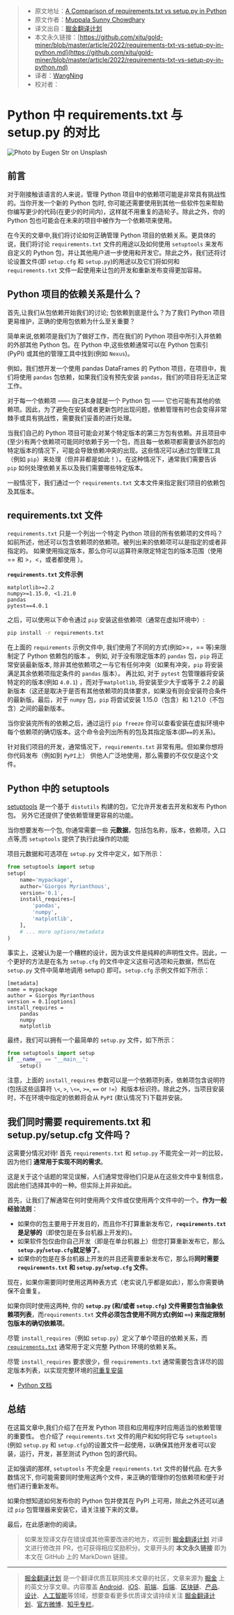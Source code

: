 > * 原文地址：[A Comparison of requirements.txt vs setup.py in Python](https://python.plainenglish.io/requirements-txt-vs-setup-py-in-python-325bca3939af)
> * 原文作者：[Muppala Sunny Chowdhary](https://medium.com/@muppalasunnychowdhary)
> * 译文出自：[掘金翻译计划](https://github.com/xitu/gold-miner)
> * 本文永久链接：[https://github.com/xitu/gold-miner/blob/master/article/2022/requirements-txt-vs-setup-py-in-python.md](https://github.com/xitu/gold-miner/blob/master/article/2022/requirements-txt-vs-setup-py-in-python.md)
> * 译者：[WangNing](https://github.com/w1187501630)
> * 校对者：

# Python 中 requirements.txt 与 setup.py 的对比 

![Photo by [Eugen Str](https://unsplash.com/@eugen1980?utm_source=unsplash&utm_medium=referral&utm_content=creditCopyText) on [Unsplash](https://unsplash.com/s/photos/tool?utm_source=unsplash&utm_medium=referral&utm_content=creditCopyText)](https://cdn-images-1.medium.com/max/2800/0*hYTVmma-P6S3t51L.jpeg)

## 前言

对于刚接触该语言的人来说，管理 Python 项目中的依赖项可能是非常具有挑战性的。当你开发一个新的 Python 包时, 你可能还需要使用到其他一些软件包来帮助你编写更少的代码(在更少的时间内)，这样就不用重复的造轮子。除此之外，你的 Python 包也可能会在未来的项目中被作为一个依赖项来使用。

在今天的文章中,我们将讨论如何正确管理 Python 项目的依赖关系。更具体的说，我们将讨论 `requirements.txt` 文件的用途以及如何使用 `setuptools` 来发布自定义的 Python 包，并让其他用户进一步使用和开发它。除此之外，我们还将讨论设置文件(即 `setup.cfg`  和 `setup.py`)的用途以及它们将如何和 `requirements.txt` 文件一起使用来让包的开发和重新发布变得更加容易。

## Python 项目的依赖关系是什么？

首先,让我们从包依赖开始我们的讨论; 包依赖到底是什么？为了我们 Python 项目更易维护，正确的使用包依赖为什么至关重要？

简单来说,依赖项是我们为了做好工作，而在我们的 Python 项目中所引入并依赖的外部其他 Python 包。在 Python 中,这些依赖通常可以在 Python 包索引 (PyPI) 或其他的管理工具中找到(例如 `Nexus`)。

例如，我们想开发一个使用 pandas DataFrames 的 Python 项目，在项目中，我们将使用 `pandas` 包依赖，如果我们没有预先安装 `pandas`，我们的项目将无法正常工作。

对于每一个依赖项 —— 自己本身就是一个 Python 包 —— 它也可能有其他的依赖项。因此，为了避免在安装或者更新包时出现问题，依赖管理有时也会变得非常棘手或具有挑战性，需要我们妥善的进行处理。

当我们自己的 Python 项目可能会对某个特定版本的第三方包有依赖。并且项目中(至少)有两个依赖项可能同时依赖于另一个包，而且每一依赖项都需要该外部包的特定版本的情况下，可能会导致依赖冲突的出现。这些情况可以通过包管理工具（例如 `pip`）来处理（但并非都是如此！）。在这种情况下，通常我们需要告诉 `pip` 如何处理依赖关系以及我们需要哪些特定版本。

一般情况下，我们通过一个 `requirements.txt` 文本文件来指定我们项目的依赖包及其版本。

## requirements.txt 文件

`requirements.txt` 只是一个列出一个特定 Python 项目的所有依赖项的文件吗？ 如前所述，他还可以包含依赖项的依赖项。被列出来的依赖项可以是指定的或者非指定的。 如果使用指定版本，那么你可以运算符来限定特定包的版本范围（使用 == 和 >，<，或者都使用 ）。

**`requirements.txt` 文件示例**

```
matplotlib>=2.2
numpy>=1.15.0, <1.21.0
pandas
pytest==4.0.1
```

之后，可以使用以下命令通过 `pip` 安装这些依赖项（通常在虚拟环境中）:

```bash
pip install -r requirements.txt
```

在上面的 `requirements` 示例文件中, 我们使用了不同的方式(例如>=，== 等)来限制定了 Python 依赖包的版本 。 例如, 对于没有限定版本的 `pandas` 包，`pip` 将正常安装最新版本, 除非其他依赖项之一与它有任何冲突（如果有冲突，`pip` 将安装满足其余依赖项指定条件的 `pandas` 版本）。 再比如, 对于 `pytest` 包管理器将安装特定的的版本(例如 `4.0.1`) ，而对于`matplotlib`, 将安装至少大于或等于 2.2 的最新版本（这还是取决于是否有其他依赖项的具体要求，如果没有则会安装符合条件的最新版。最后，对于 `numpy` 包，`pip` 将尝试安装 1.15.0（包含）和 1.21.0（不包含）之间的最新版本。

当你安装完所有的依赖之后，通过运行 `pip freeze` 你可以查看安装在虚拟环境中每个依赖项的确切版本。这个命令会列出所有的包及其指定版本(即`==`的关系)。

针对我们项目的开发，通常情况下，`requirements.txt` 非常有用。但如果你想将你代码发布（例如到 `PyPI`上） 供他人广泛地使用，那么需要的不仅仅是这个文件。

## Python 中的 setuptools

[setuptools](https://setuptools.pypa.io/en/latest/) 是一个基于 `distutils` 构建的包，它允许开发者去开发和发布 Python 包。 另外它还提供了使依赖管理更容易的功能。

当你想要发布一个包, 你通常需要一些 **元数据**，包括包名称，版本，依赖项，入口点等,而 `setuptools` 提供了执行此操作的功能

项目元数据和可选项在 `setup.py` 文件中定义，如下所示：

```python
from setuptools import setup
setup(     
    name='mypackage',
    author='Giorgos Myrianthous',     
    version='0.1',     
    install_requires=[         
        'pandas',         
        'numpy',
        'matplotlib',
    ],
    # ... more options/metadata
)
```

事实上，这被认为是一个糟糕的设计，因为该文件是纯粹的声明性文件。因此，一个更好的方法是在名为 `setup.cfg` 的文件中定义这些可选项和元数据，然后在 `setup.py` 文件中简单地调用 setup() 即可。`setup.cfg` 示例文件如下所示：

```
[metadata]
name = mypackage
author = Giorgos Myrianthous
version = 0.1[options]
install_requires =
    pandas
    numpy
    matplotlib
```

最终，我们可以拥有一个最简单的 `setup.py` 文件，如下所示：

```python
from setuptools import setup
if __name__ == "__main__":
    setup()
```

注意，上面的  `install_requires` 参数可以是一个依赖项列表，依赖项包含说明符(包括这些运算符 `\<`, `>`, `\<=`, `>=`, `==` or `!=`）和版本标识符。除此之外，当项目安装时，不在环境中指定的依赖将会从  `PyPI` (默认情况下)下载并安装。

## 我们同时需要 requirements.txt 和 setup.py/setup.cfg 文件吗？

这需要分情况对待! 首先 `requirements.txt` 和 `setup.py` 不能完全一对一的比较，因为他们 **通常用于实现不同的需求**。

这是关于这个话题的常见误解，人们通常觉得他们只是从在这些文件中复制信息，因此他们选择其中的一种。但实际上并非如此。

首先，让我们了解通常在何时使用两个文件或仅使用两个文件中的一个。**作为一般经验法则**：

* 如果你的包主要用于开发目的，而且你不打算重新发布它，**`requirements.txt` 是足够的**（即使包是在多台机器上开发的)。
* 如果软件包仅由你自己开发（即是在单台机器上）但您打算重新发布它，那么 **`setup.py`/`setup.cfg`就足够了**。
* 如果你的包是在多台机器上开发的并且还需要重新发布它，那么将**同时需要 `requirements.txt` 和 `setup.py`/`setup.cfg` 文件**。

现在，如果你需要同时使用这两种表方式（老实说几乎都是如此），那么你需要确保不会重复。

如果你同时使用这两种, 你的 **`setup.py` (和/或者 `setup.cfg`) 文件需要包含抽象依赖项列表**，而`requirements.txt` **文件必须包含使用不同方式(例如 `==`) 来指定限制包版本的确切依赖项**。

尽管 `install_requires`（例如 `setup.py`）定义了单个项目的依赖关系，而 [`requirements.txt`]((https://pip.pypa.io/en/latest/user_guide/#requirements-files)) 通常用于定义完整 Python 环境的依赖关系。

尽管 `install_requires` 要求很少，但 `requirements.txt` 通常需要包含详尽的固定版本列表，以实现完整环境的[可重复安装](https://pip.pypa.io/en/latest/user_guide/#repeatability)

- [Python 文档](https://packaging.python.org/en/latest/discussions/install-requires-vs-requirements/#requirements-files)

## 总结

在这篇文章中,我们介绍了在开发 Python 项目和应用程序时应用适当的依赖管理的重要性。 也介绍了 `requirements.txt` 文件的用户和如何将它与 `setuptools` (例如 `setup.py` 和 `setup.cfg`)的设置文件一起使用，以确保其他开发者可以安装，运行，开发，甚至测试 Python 包的源代码。

正如强调的那样, `setuptools` 不完全是 `requirements.txt` 文件的替代品. 在大多数情况下, 你可能需要同时使用这两个文件，来正确的管理你的包依赖项和便于对他们进行重新发布。

如果你想知道如何发布你的 Python 包并使其在 PyPI 上可用，除此之外还可以通过 `pip` 包管理器来安装它，请关注接下来的文章。

最后，在此感谢你的阅读。

> 如果发现译文存在错误或其他需要改进的地方，欢迎到 [掘金翻译计划](https://github.com/xitu/gold-miner) 对译文进行修改并 PR，也可获得相应奖励积分。文章开头的 **本文永久链接** 即为本文在 GitHub 上的 MarkDown 链接。

---

> [掘金翻译计划](https://github.com/xitu/gold-miner) 是一个翻译优质互联网技术文章的社区，文章来源为 [掘金](https://juejin.im) 上的英文分享文章。内容覆盖 [Android](https://github.com/xitu/gold-miner#android)、[iOS](https://github.com/xitu/gold-miner#ios)、[前端](https://github.com/xitu/gold-miner#前端)、[后端](https://github.com/xitu/gold-miner#后端)、[区块链](https://github.com/xitu/gold-miner#区块链)、[产品](https://github.com/xitu/gold-miner#产品)、[设计](https://github.com/xitu/gold-miner#设计)、[人工智能](https://github.com/xitu/gold-miner#人工智能)等领域，想要查看更多优质译文请持续关注 [掘金翻译计划](https://github.com/xitu/gold-miner)、[官方微博](http://weibo.com/juejinfanyi)、[知乎专栏](https://zhuanlan.zhihu.com/juejinfanyi)。

